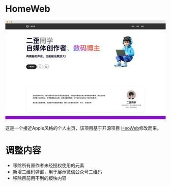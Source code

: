 # HomeWeb

![](/img/banner-home.png)

这是一个接近Apple风格的个人主页，该项目基于开源项目 [HeoWeb](https://github.com/zhheo/HeoWeb)修改而来。

# 调整内容
- 移除所有原作者未经授权使用的元素
- 新增二维码弹窗，用于展示微信公众号二维码
- 移除目前用不到的板块内容

